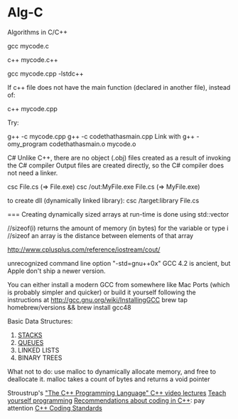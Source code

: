 Alg-C
=====

Algorithms in C/C++

gcc mycode.c

c++ mycode.c++

gcc mycode.cpp -lstdc++

If c++ file does not have the main function (declared in another file), instead of: 

c++ mycode.cpp

Try: 

g++ -c mycode.cpp
g++ -c codethathasmain.cpp
Link with
g++ -omy_program codethathasmain.o mycode.o


C#
Unlike C++, there are no object (.obj) files created as a result of invoking the C# compiler
Output files are created directly, so the C# compiler does not need a linker.

csc File.cs (=> File.exe)
csc /out:MyFile.exe File.cs (=> MyFile.exe)

to create dll (dynamically linked library):
csc /target:library File.cs



===
Creating dynamically sized arrays at run-time is done using std::vector<T>

//sizeof(i) returns the amount of memory (in bytes) for the variable or type i
//sizeof an array is the distance between elements of that array	

http://www.cplusplus.com/reference/iostream/cout/

unrecognized command line option "-std=gnu++0x"
GCC 4.2 is ancient, but Apple don't ship a newer version.

You can either install a modern GCC from somewhere like Mac Ports 
(which is probably simpler and quicker) or build it yourself following the instructions 
at http://gcc.gnu.org/wiki/InstallingGCC
brew tap homebrew/versions && brew install gcc48


Basic Data Structures:
1. [STACKS](HASH/stack.cpp)
2. [QUEUES](HASH/queue.c%2B%2B)
3. LINKED LISTS
4. BINARY TREES


What not to do: 
use malloc to dynamically allocate memory, and free to deallocate it. 
malloc takes a count of bytes and returns a void pointer

Stroustrup's ["The C++ Programming Language" ](http://www.stroustrup.com/4th.html) 
[C++ video lectures](https://www.youtube.com/user/BoQianTheProgrammer/playlists)
[Teach yourself programming](http://norvig.com/21-days.html)
[Recommendations about coding in C++](https://software.intel.com/en-us/articles/the-ultimate-question-of-programming-refactoring-and-everything): pay attention
[C++ Coding Standards](http://www.informit.com/articles/article.aspx?p=373339)
